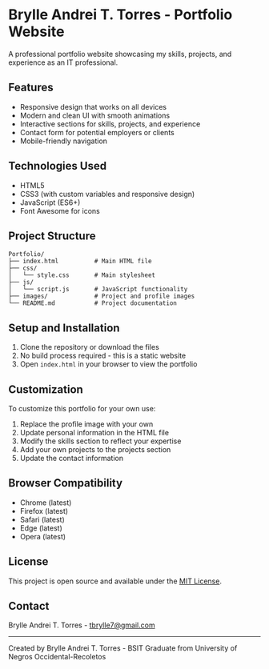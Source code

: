 # Brylle Andrei T. Torres - Portfolio Website

A professional portfolio website showcasing my skills, projects, and experience as an IT professional.

## Features

- Responsive design that works on all devices
- Modern and clean UI with smooth animations
- Interactive sections for skills, projects, and experience
- Contact form for potential employers or clients
- Mobile-friendly navigation

## Technologies Used

- HTML5
- CSS3 (with custom variables and responsive design)
- JavaScript (ES6+)
- Font Awesome for icons

## Project Structure

```
Portfolio/
├── index.html          # Main HTML file
├── css/
│   └── style.css       # Main stylesheet
├── js/
│   └── script.js       # JavaScript functionality
├── images/             # Project and profile images
└── README.md           # Project documentation
```

## Setup and Installation

1. Clone the repository or download the files
2. No build process required - this is a static website
3. Open `index.html` in your browser to view the portfolio

## Customization

To customize this portfolio for your own use:

1. Replace the profile image with your own
2. Update personal information in the HTML file
3. Modify the skills section to reflect your expertise
4. Add your own projects to the projects section
5. Update the contact information

## Browser Compatibility

- Chrome (latest)
- Firefox (latest)
- Safari (latest)
- Edge (latest)
- Opera (latest)

## License

This project is open source and available under the [MIT License](LICENSE).

## Contact

Brylle Andrei T. Torres - tbrylle7@gmail.com

---

Created by Brylle Andrei T. Torres - BSIT Graduate from University of Negros Occidental-Recoletos 